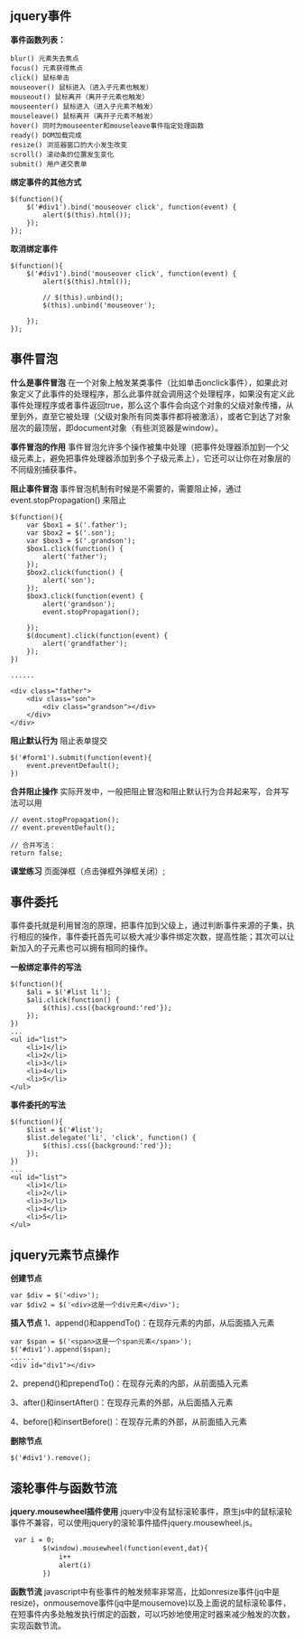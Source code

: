 ## jquery事件

**事件函数列表：**

```
blur() 元素失去焦点
focus() 元素获得焦点
click() 鼠标单击
mouseover() 鼠标进入（进入子元素也触发）
mouseout() 鼠标离开（离开子元素也触发）
mouseenter() 鼠标进入（进入子元素不触发）
mouseleave() 鼠标离开（离开子元素不触发）
hover() 同时为mouseenter和mouseleave事件指定处理函数
ready() DOM加载完成
resize() 浏览器窗口的大小发生改变
scroll() 滚动条的位置发生变化
submit() 用户递交表单
```

**绑定事件的其他方式**

```
$(function(){
    $('#div1').bind('mouseover click', function(event) {
        alert($(this).html());
    });
});
```

**取消绑定事件**

```
$(function(){
    $('#div1').bind('mouseover click', function(event) {
        alert($(this).html());

        // $(this).unbind();
        $(this).unbind('mouseover');

    });
});
```





## 事件冒泡

**什么是事件冒泡**
在一个对象上触发某类事件（比如单击onclick事件），如果此对象定义了此事件的处理程序，那么此事件就会调用这个处理程序，如果没有定义此事件处理程序或者事件返回true，那么这个事件会向这个对象的父级对象传播，从里到外，直至它被处理（父级对象所有同类事件都将被激活），或者它到达了对象层次的最顶层，即document对象（有些浏览器是window）。

**事件冒泡的作用**
事件冒泡允许多个操作被集中处理（把事件处理器添加到一个父级元素上，避免把事件处理器添加到多个子级元素上），它还可以让你在对象层的不同级别捕获事件。

**阻止事件冒泡**
事件冒泡机制有时候是不需要的，需要阻止掉，通过 event.stopPropagation() 来阻止

```
$(function(){
    var $box1 = $('.father');
    var $box2 = $('.son');
    var $box3 = $('.grandson');
    $box1.click(function() {
        alert('father');
    });
    $box2.click(function() {
        alert('son');
    });
    $box3.click(function(event) {
        alert('grandson');
        event.stopPropagation();

    });
    $(document).click(function(event) {
        alert('grandfather');
    });
})

......

<div class="father">
    <div class="son">
        <div class="grandson"></div>
    </div>
</div>
```

**阻止默认行为**
阻止表单提交

```
$('#form1').submit(function(event){
    event.preventDefault();
})
```

**合并阻止操作**
实际开发中，一般把阻止冒泡和阻止默认行为合并起来写，合并写法可以用

```
// event.stopPropagation();
// event.preventDefault();

// 合并写法：
return false;
```

**课堂练习**
页面弹框（点击弹框外弹框关闭）;



## 事件委托

事件委托就是利用冒泡的原理，把事件加到父级上，通过判断事件来源的子集，执行相应的操作，事件委托首先可以极大减少事件绑定次数，提高性能；其次可以让新加入的子元素也可以拥有相同的操作。

**一般绑定事件的写法**

```
$(function(){
    $ali = $('#list li');
    $ali.click(function() {
        $(this).css({background:'red'});
    });
})
...
<ul id="list">
    <li>1</li>
    <li>2</li>
    <li>3</li>
    <li>4</li>
    <li>5</li>
</ul>
```

**事件委托的写法**

```
$(function(){
    $list = $('#list');
    $list.delegate('li', 'click', function() {
        $(this).css({background:'red'});
    });
})
...
<ul id="list">
    <li>1</li>
    <li>2</li>
    <li>3</li>
    <li>4</li>
    <li>5</li>
</ul>
```



## jquery元素节点操作

**创建节点**

```
var $div = $('<div>');
var $div2 = $('<div>这是一个div元素</div>');
```

**插入节点**
1、append()和appendTo()：在现存元素的内部，从后面插入元素

```
var $span = $('<span>这是一个span元素</span>');
$('#div1').append($span);
......
<div id="div1"></div>
```

2、prepend()和prependTo()：在现存元素的内部，从前面插入元素

3、after()和insertAfter()：在现存元素的外部，从后面插入元素

4、before()和insertBefore()：在现存元素的外部，从前面插入元素

**删除节点**

```
$('#div1').remove();
```



## 滚轮事件与函数节流

**jquery.mousewheel插件使用**
jquery中没有鼠标滚轮事件，原生js中的鼠标滚轮事件不兼容，可以使用jquery的滚轮事件插件jquery.mousewheel.js。

```html	
 var i = 0;
        $(window).mousewheel(function(event,dat){
            i++
            alert(i)
        })
```



**函数节流**
javascript中有些事件的触发频率非常高，比如onresize事件(jq中是resize)，onmousemove事件(jq中是mousemove)以及上面说的鼠标滚轮事件，在短事件内多处触发执行绑定的函数，可以巧妙地使用定时器来减少触发的次数，实现函数节流。
